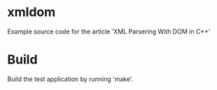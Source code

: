 xmldom
======

Example source code for the article 'XML Parsering With DOM in C++'

Build
=====

Build the test application by running 'make'.
